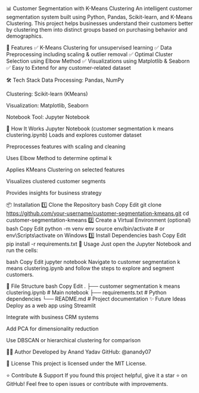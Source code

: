 📊 Customer Segmentation with K-Means Clustering
An intelligent customer segmentation system built using Python, Pandas, Scikit-learn, and K-Means Clustering. This project helps businesses understand their customers better by clustering them into distinct groups based on purchasing behavior and demographics.

<!-- Replace with your own plot or screenshot -->

🚀 Features
✅ K-Means Clustering for unsupervised learning
✅ Data Preprocessing including scaling & outlier removal
✅ Optimal Cluster Selection using Elbow Method
✅ Visualizations using Matplotlib & Seaborn
✅ Easy to Extend for any customer-related dataset

🛠️ Tech Stack
Data Processing: Pandas, NumPy

Clustering: Scikit-learn (KMeans)

Visualization: Matplotlib, Seaborn

Notebook Tool: Jupyter Notebook

🧠 How It Works
Jupyter Notebook (customer segmentation k means clustering.ipynb)
Loads and explores customer dataset

Preprocesses features with scaling and cleaning

Uses Elbow Method to determine optimal k

Applies KMeans Clustering on selected features

Visualizes clustered customer segments

Provides insights for business strategy

📦 Installation
1️⃣ Clone the Repository
bash
Copy
Edit
git clone https://github.com/your-username/customer-segmentation-kmeans.git
cd customer-segmentation-kmeans
2️⃣ Create a Virtual Environment (optional)
bash
Copy
Edit
python -m venv env
source env/bin/activate  # or env\Scripts\activate on Windows
3️⃣ Install Dependencies
bash
Copy
Edit
pip install -r requirements.txt
📌 Usage
Just open the Jupyter Notebook and run the cells:

bash
Copy
Edit
jupyter notebook
Navigate to customer segmentation k means clustering.ipynb and follow the steps to explore and segment customers.

📁 File Structure
bash
Copy
Edit
.
├── customer segmentation k means clustering.ipynb  # Main notebook
├── requirements.txt                                # Python dependencies
└── README.md                                       # Project documentation
✨ Future Ideas
Deploy as a web app using Streamlit

Integrate with business CRM systems

Add PCA for dimensionality reduction

Use DBSCAN or hierarchical clustering for comparison

🧑‍💻 Author
Developed by Anand Yadav
GitHub: @anandy07

📜 License
This project is licensed under the MIT License.

⭐ Contribute & Support
If you found this project helpful, give it a star ⭐ on GitHub!
Feel free to open issues or contribute with improvements.

